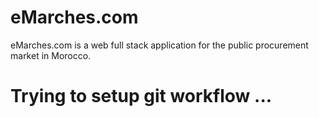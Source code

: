 # eMarches.com
eMarches.com is a web full stack application for the public procurement market in Morocco.

Trying to setup git workflow ... 
================================